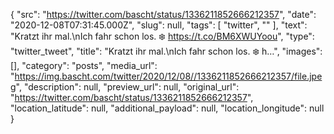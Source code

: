 {
  "src": "https://twitter.com/bascht/status/1336211852666212357",
  "date": "2020-12-08T07:31:45.000Z",
  "slug": null,
  "tags": [
    "twitter",
    ""
  ],
  "text": "Kratzt ihr mal.\nIch fahr schon los. ❄️ https://t.co/BM6XWUYoou",
  "type": "twitter_tweet",
  "title": "Kratzt ihr mal.\nIch fahr schon los. ❄️ h…",
  "images": [],
  "category": "posts",
  "media_url": "https://img.bascht.com/twitter/2020/12/08//1336211852666212357/file.jpeg",
  "description": null,
  "preview_url": null,
  "original_url": "https://twitter.com/bascht/status/1336211852666212357",
  "location_latitude": null,
  "additional_payload": null,
  "location_longitude": null
}